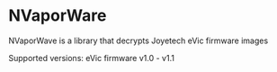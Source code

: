 NVaporWare
==========

NVaporWave is a library that decrypts Joyetech eVic firmware images

Supported versions: eVic firmware v1.0 - v1.1
